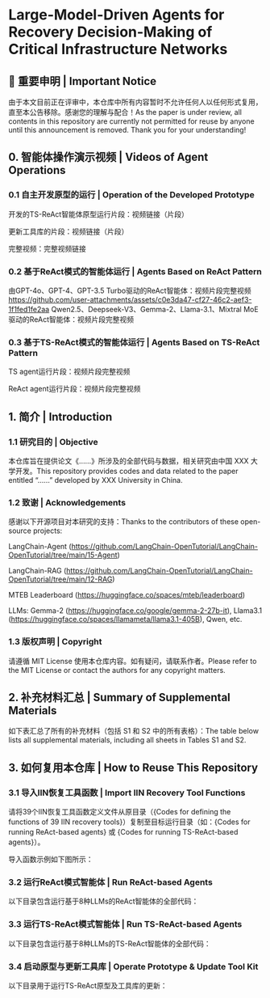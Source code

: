 # Large-Model-Driven Agents for Recovery Decision-Making of Critical Infrastructure Networks

## 🚨 重要申明 | Important Notice

由于本文目前正在评审中，本仓库中所有内容暂时不允许任何人以任何形式复用，直至本公告移除。感谢您的理解与配合！As the paper is under review, all contents in this repository are currently not permitted for reuse by anyone until this announcement is removed. Thank you for your understanding!

## 0. 智能体操作演示视频 | Videos of Agent Operations

### 0.1 自主开发原型的运行 | Operation of the Developed Prototype

开发的TS-ReAct智能体原型运行片段：视频链接（片段）

更新工具库的片段：视频链接（片段）

完整视频：完整视频链接

### 0.2 基于ReAct模式的智能体运行 | Agents Based on ReAct Pattern

由GPT-4o、GPT-4、GPT-3.5 Turbo驱动的ReAct智能体：视频片段完整视频
https://github.com/user-attachments/assets/c0e3da47-cf27-46c2-aef3-1f1fed1fe2aa
Qwen2.5、Deepseek-V3、Gemma-2、Llama-3.1、Mixtral MoE驱动的ReAct智能体：视频片段完整视频

### 0.3 基于TS-ReAct模式的智能体运行 | Agents Based on TS-ReAct Pattern

TS agent运行片段：视频片段完整视频

ReAct agent运行片段：视频片段完整视频

## 1. 简介 | Introduction

### 1.1 研究目的 | Objective

本仓库旨在提供论文《……》所涉及的全部代码与数据，相关研究由中国 XXX 大学开发。This repository provides codes and data related to the paper entitled “……” developed by XXX University in China.

### 1.2 致谢 | Acknowledgements

感谢以下开源项目对本研究的支持：Thanks to the contributors of these open-source projects:

LangChain-Agent (https://github.com/LangChain-OpenTutorial/LangChain-OpenTutorial/tree/main/15-Agent)

LangChain-RAG (https://github.com/LangChain-OpenTutorial/LangChain-OpenTutorial/tree/main/12-RAG)

MTEB Leaderboard (https://huggingface.co/spaces/mteb/leaderboard)

LLMs: Gemma-2 (https://huggingface.co/google/gemma-2-27b-it), Llama3.1 (https://huggingface.co/spaces/llamameta/llama3.1-405B), Qwen, etc.

### 1.3 版权声明 | Copyright

请遵循 MIT License 使用本仓库内容。如有疑问，请联系作者。Please refer to the MIT License or contact the authors for any copyright matters.

## 2. 补充材料汇总 | Summary of Supplemental Materials

如下表汇总了所有的补充材料（包括 S1 和 S2 中的所有表格）：The table below lists all supplemental materials, including all sheets in Tables S1 and S2.



## 3. 如何复用本仓库 | How to Reuse This Repository

### 3.1 导入IIN恢复工具函数 | Import IIN Recovery Tool Functions

请将39个IIN恢复工具函数定义文件从原目录（{Codes for defining the functions of 39 IIN recovery tools}）复制至目标运行目录（如：{Codes for running ReAct-based agents} 或 {Codes for running TS-ReAct-based agents}）。



导入函数示例如下图所示：



### 3.2 运行ReAct模式智能体 | Run ReAct-based Agents

以下目录包含运行基于8种LLMs的ReAct智能体的全部代码：



### 3.3 运行TS-ReAct模式智能体 | Run TS-ReAct-based Agents

以下目录包含运行基于8种LLMs的TS-ReAct智能体的全部代码：



### 3.4 启动原型与更新工具库 | Operate Prototype & Update Tool Kit

以下目录用于运行TS-ReAct原型及工具库的更新：

